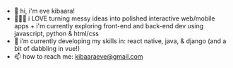 - 👋 hi, i'm eve kibaara!
- 👩🏽‍💻 i LOVE turning messy ideas into polished interactive web/mobile apps + i'm currently exploring front-end and back-end dev using javascript, python & html/css
- 🌱 i’m currently developing my skills in: react native, java, & django (and a bit of dabbling in vue!)
- 📫 how to reach me: kibaaraeve@gmail.com

<!---
veekibs/veekibs is a ✨ special ✨ repository because its `README.md` (this file) appears on your GitHub profile.
You can click the Preview link to take a look at your changes.
--->
